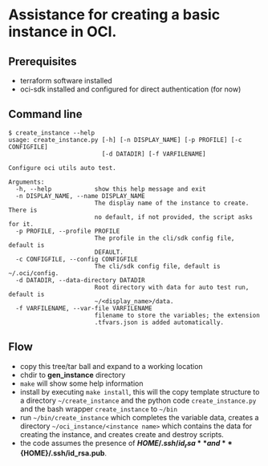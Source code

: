 # Assistance for creating a basic instance in OCI.

## Prerequisites

- terraform software installed
- oci-sdk installed and configured for direct authentication (for now)

## Command line
```buildoutcfg
$ create_instance --help
usage: create_instance.py [-h] [-n DISPLAY_NAME] [-p PROFILE] [-c CONFIGFILE]
                          [-d DATADIR] [-f VARFILENAME]

Configure oci utils auto test.

Arguments:
  -h, --help            show this help message and exit
  -n DISPLAY_NAME, --name DISPLAY_NAME
                        The display name of the instance to create. There is
                        no default, if not provided, the script asks for it.
  -p PROFILE, --profile PROFILE
                        The profile in the cli/sdk config file, default is
                        DEFAULT.
  -c CONFIGFILE, --config CONFIGFILE
                        The cli/sdk config file, default is ~/.oci/config.
  -d DATADIR, --data-directory DATADIR
                        Root directory with data for auto test run, default is
                        ~/<display_name>/data.
  -f VARFILENAME, --var-file VARFILENAME
                        filename to store the variables; the extension
                        .tfvars.json is added automatically.

```
## Flow
- copy this tree/tar ball and expand to a working location
- chdir to **gen_instance** directory
- `make` will show some help information
- install by executing `make install`, this will the copy template structure to a directory `~/create_instance` and the python code  `create_instance.py` and the bash wrapper `create_instance` to `~/bin` 
- run `~/bin/create_instance` which completes the variable data, creates a directory `~/oci_instance/<instance name>` which contains the data for creating the instance, and creates create and destroy scripts.
- the code assumes the presence of **${HOME}/.ssh/id_rsa** and **${HOME}/.ssh/id_rsa.pub**.